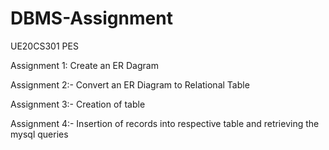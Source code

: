 # DBMS-Assignment
UE20CS301 PES

Assignment 1:
  Create an ER Dagram

Assignment 2:-
  Convert an ER Diagram to Relational Table

Assignment 3:-
  Creation of table

Assignment 4:-
  Insertion of records into respective table and retrieving the mysql queries

